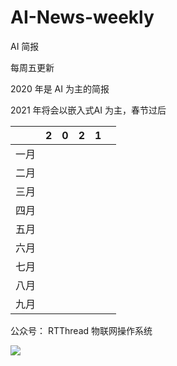 # AI-News-weekly
AI 简报

每周五更新

2020 年是 AI 为主的简报

2021 年将会以嵌入式AI 为主，春节过后

|      |  2   |  0   |  2   |  1   |      |
| :--: | :--: | :--: | :--: | :--: | ---- |
| 一月 |      |      |      |      |      |
| 二月 |      |      |      |      |      |
| 三月 |      |      |      |      |      |
| 四月 |      |      |      |      |      |
| 五月 |      |      |      |      |      |
| 六月 |      |      |      |      |      |
| 七月 |      |      |      |      |      |
| 八月 |      |      |      |      |      |
| 九月 |      |      |      |      |      |

公众号： RTThread 物联网操作系统

![](https://gitee.com/lebhoryi/PicGoPictureBed/raw/master/img/20210114105417.png)
